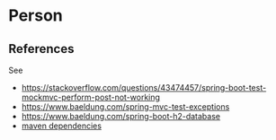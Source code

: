 # Person

## References

See

- https://stackoverflow.com/questions/43474457/spring-boot-test-mockmvc-perform-post-not-working
- https://www.baeldung.com/spring-mvc-test-exceptions
- https://www.baeldung.com/spring-boot-h2-database
- [maven dependencies](https://medium.com/javarevisited/8-commands-that-help-to-resolve-maven-dependency-problems-fc56676bc647)